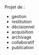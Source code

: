 Projet de : 

- gestion
- restitution
- décisionnel
- acquisition
- archivage
- collaboratif
- publication

